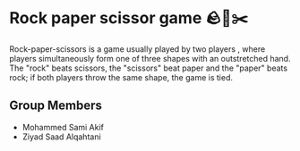 #  Rock paper scissor game 🪨📃✂️
 Rock-paper-scissors is a game usually played by two players , where players simultaneously form one of three shapes with an outstretched hand. 
The "rock" beats scissors, the "scissors" beat paper and the "paper" beats rock; if both players throw the same shape, the game is tied.
## Group Members
- Mohammed Sami Akif
- Ziyad Saad Alqahtani


